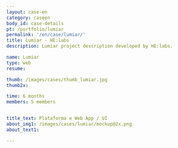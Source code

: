 ```yaml
---
layout: case-en
category: caseen
body_id: case-details
pt: /portfolio/lumiar
permalink: '/en/case/lumiar/'
title: Lumiar - HE:labs
description: Lumiar project description developed by HE:labs.

name: Lumiar
type: web
resume:

thumb: /images/cases/thumb_lumiar.jpg
thumb2x:

time: 6 months
members: 5 members


title_text: Plataforma e Web App / UI
about_img1: /images/cases/lumiar/mockup@2x.png
about_text1:

---
```

